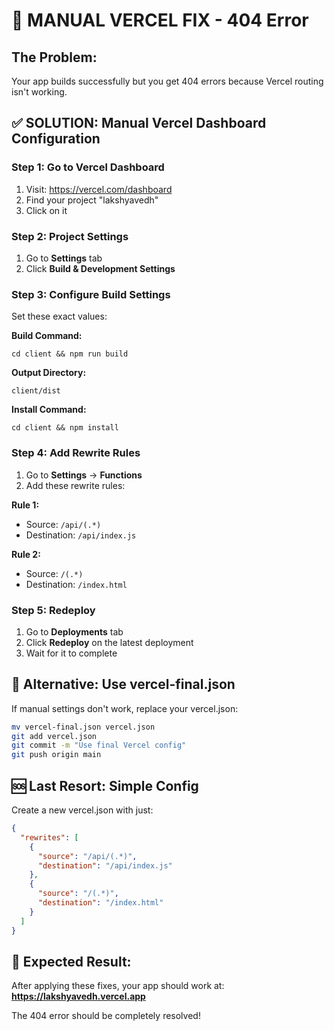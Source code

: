 # 🚨 MANUAL VERCEL FIX - 404 Error

## The Problem:
Your app builds successfully but you get 404 errors because Vercel routing isn't working.

## ✅ SOLUTION: Manual Vercel Dashboard Configuration

### Step 1: Go to Vercel Dashboard
1. Visit: https://vercel.com/dashboard
2. Find your project "lakshyavedh"
3. Click on it

### Step 2: Project Settings
1. Go to **Settings** tab
2. Click **Build & Development Settings**

### Step 3: Configure Build Settings
Set these exact values:

**Build Command:**
```
cd client && npm run build
```

**Output Directory:**
```
client/dist
```

**Install Command:**
```
cd client && npm install
```

### Step 4: Add Rewrite Rules
1. Go to **Settings** → **Functions**
2. Add these rewrite rules:

**Rule 1:**
- Source: `/api/(.*)`
- Destination: `/api/index.js`

**Rule 2:**
- Source: `/(.*)`
- Destination: `/index.html`

### Step 5: Redeploy
1. Go to **Deployments** tab
2. Click **Redeploy** on the latest deployment
3. Wait for it to complete

## 🎯 Alternative: Use vercel-final.json

If manual settings don't work, replace your vercel.json:

```bash
mv vercel-final.json vercel.json
git add vercel.json
git commit -m "Use final Vercel config"
git push origin main
```

## 🆘 Last Resort: Simple Config

Create a new vercel.json with just:

```json
{
  "rewrites": [
    {
      "source": "/api/(.*)",
      "destination": "/api/index.js"
    },
    {
      "source": "/(.*)",
      "destination": "/index.html"
    }
  ]
}
```

## 🎉 Expected Result:
After applying these fixes, your app should work at:
**https://lakshyavedh.vercel.app**

The 404 error should be completely resolved!
